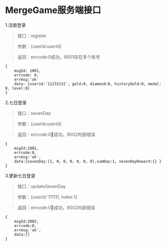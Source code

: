 MergeGame服务端接口
======
1.注册登录

>接口：register

>参数：{userId:userId}

>返回：errcode:0成功，9001存在多个账号

    {
        msgId: 1001,
        errcode: 0,
        errmsg:'ok'
        data: {userid:'11232131', gold:0, diamond:0, historyGold:0, medal: 0, level:0}
    }



2.七日登录

>接口：sevenDay

>参数：{userId:userId}

>返回：errcode:0成功，9002内部错误

    {
        msgId:2001,
        errcode:0,
        errmsg:'ok',
        data:{sevenDay:[1, 0, 0, 0, 0, 0, 0],sumDay:1, sevenDayReward:{} }
    }


3.更新七日登录

>接口：updateSevenDay

>参数：{userId:'111111, index:1}

>返回：errcode:0成功，9002内部错误

    {
        msgId:2002,
        errcode:0,
        errmsg:'ok',
        data:[]
    }


